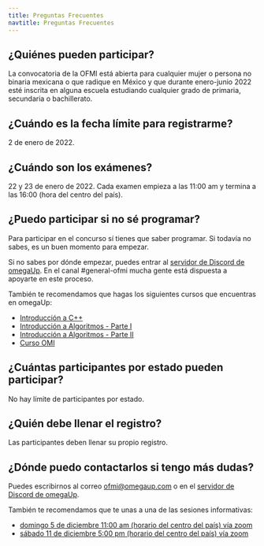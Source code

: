 ```yaml
---
title: Preguntas Frecuentes
navtitle: Preguntas Frecuentes
---
```


## ¿Quiénes pueden participar?

La convocatoria de la OFMI está abierta para cualquier mujer o persona no binaria mexicana o que radique en México y que durante enero-junio 2022 esté inscrita en alguna escuela estudiando cualquier grado de primaria, secundaria o bachillerato.

## ¿Cuándo es la fecha límite para registrarme?

2 de enero de 2022.

## ¿Cuándo son los exámenes?

22 y 23 de enero de 2022. Cada examen empieza a las 11:00 am y termina a las 16:00 (hora del centro del país).

## ¿Puedo participar si no sé programar?

Para participar en el concurso sí tienes que saber programar. Si todavía no sabes, es un buen momento para empezar. 

Si no sabes por dónde empezar, puedes entrar al [servidor de Discord de omegaUp](https://discord.gg/gn6GTb4rfG). En el canal #general-ofmi mucha gente está dispuesta a apoyarte en este proceso.

También te recomendamos que hagas los siguientes cursos que encuentras en omegaUp:

* [Introducción a C++](https://omegaup.com/course/introduccion_a_cpp/)
* [Introducción a Algoritmos - Parte I](https://omegaup.com/course/introduccion_a_algoritmos/)
* [Introducción a Algoritmos - Parte II](https://omegaup.com/course/introduccion_a_algoritmos_ii/)
* [Curso OMI](https://omegaup.com/course/Curso-OMI/)

## ¿Cuántas participantes por estado pueden participar?

No hay límite de participantes por estado.

## ¿Quién debe llenar el registro?

Las participantes deben llenar su propio registro.

## ¿Dónde puedo contactarlos si tengo más dudas?

Puedes escribirnos al correo [ofmi@omegaup.com](mailto:ofmi@omegaup.com) o en el [servidor de Discord de omegaUp](https://discord.gg/gn6GTb4rfG).

También te recomendamos que te unas a una de las sesiones informativas:

* [domingo 5 de diciembre 11:00 am (horario del centro del país) vía zoom](https://zoom.us/j/98969742539?pwd=MEl6ZVRzNzkrUjhpNk85NGowbGhpdz09)
* [sábado 11 de diciembre 5:00 pm (horario del centro del país) vía zoom](https://zoom.us/j/97862872695?pwd=R1JZMlNLTGVPUDJqcjgrTks1NTdudz09)
